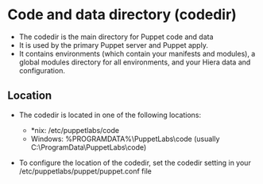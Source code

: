 # Code and data directory (codedir)
- The codedir is the main directory for Puppet code and data
- It is used by the primary Puppet server and Puppet apply.
- It contains environments (which contain your manifests and modules), a global modules directory for all environments, and your Hiera data and configuration.

## Location
- The codedir is located in one of the following locations:
  - *nix: /etc/puppetlabs/code
  - Windows: %PROGRAMDATA%\PuppetLabs\code (usually C:\ProgramData\PuppetLabs\code)

- To configure the location of the codedir, set the  codedir setting in your /etc/puppetlabs/puppet/puppet.conf file

